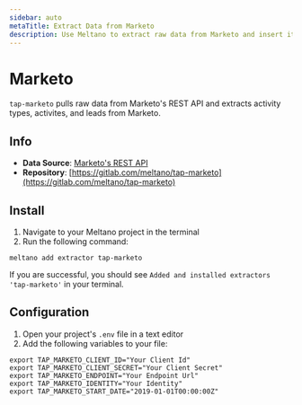 ```yaml
---
sidebar: auto
metaTitle: Extract Data from Marketo
description: Use Meltano to extract raw data from Marketo and insert it into Postgres, Snowflake, and more.
---
```


# Marketo

`tap-marketo` pulls raw data from Marketo's REST API and extracts activity types, activites, and leads from Marketo.

## Info

- **Data Source**: [Marketo's REST API](http://developers.marketo.com/rest-api/)
- **Repository**: [https://gitlab.com/meltano/tap-marketo](https://gitlab.com/meltano/tap-marketo)

## Install

1. Navigate to your Meltano project in the terminal
2. Run the following command:

```shell
meltano add extractor tap-marketo
```

If you are successful, you should see `Added and installed extractors 'tap-marketo'` in your terminal.

## Configuration

1. Open your project's `.env` file in a text editor
1. Add the following variables to your file:

```shell
export TAP_MARKETO_CLIENT_ID="Your Client Id"
export TAP_MARKETO_CLIENT_SECRET="Your Client Secret"
export TAP_MARKETO_ENDPOINT="Your Endpoint Url"
export TAP_MARKETO_IDENTITY="Your Identity"
export TAP_MARKETO_START_DATE="2019-01-01T00:00:00Z"
```
